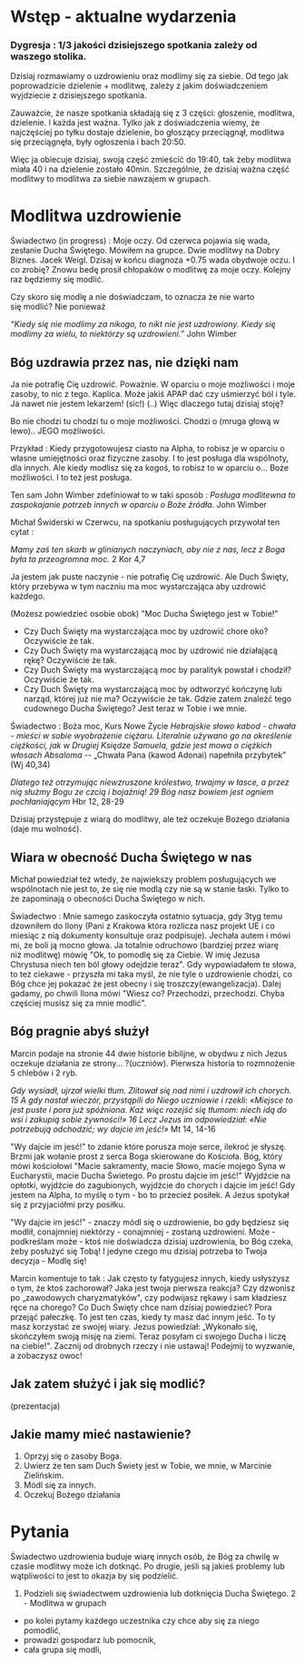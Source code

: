 # Wstęp - aktualne wydarzenia

### Dygresja : 1/3 jakości dzisiejszego spotkania zależy od waszego stolika.

Dzisiaj rozmawiamy o uzdrowieniu oraz modlimy się za siebie. Od tego jak poprowadzicie dzielenie + modlitwę,
zależy z jakim doświadczeniem wyjdziecie z dzisiejszego spotkania.

Zauważcie, że nasze spotkania składają się z 3 części: głoszenie, modlitwa, dzielenie. 
I każda jest ważna. Tylko jak z doświadczenia wiemy, że najczęściej po tyłku dostaje dzielenie, bo głoszący przeciągnął,
modlitwa się przeciągnęła, były ogłoszenia i bach 20:50.

Więc ja obiecuje dzisiaj, swoją część zmieścić do 19:40, tak żeby modlitwa miała 40 i na dzielenie zostało 40min. Szczególnie, że dzisiaj
ważna część modlitwy to modlitwa za siebie nawzajem w grupach.

# Modlitwa uzdrowienie 

Świadectwo (in progress) : Moje oczy. Od czerwca pojawia się wada, zesłanie Ducha Świętego. Mówiłem na grupce. Dwie modlitwy na 
Dobry Biznes. Jacek Weigl. Dzisaj w końcu diagnoza +0.75 wada obydwoje oczu. I co zrobię? Znowu bedę prosił chłopaków o modlitwę
za moje oczy. Kolejny raz będziemy się modlić.

Czy skoro się modlę a nie doświadczam, to oznacza że nie warto się modlić? Nie ponieważ 

_“Kiedy się nie modlimy za nikogo, to nikt nie jest uzdrowiony. Kiedy się modlimy za wielu, to niektórzy są uzdrowieni.”_ John Wimber

## Bóg uzdrawia przez nas, nie dzięki nam

Ja nie potrafię Cię uzdrowić. Poważnie. W oparciu o moje możliwości i moje zasoby, to nic z tego. Kaplica. 
Może jakiś APAP dać czy uśmierzyć ból i tyle. Ja nawet nie jestem lekarzem! (sic!) (..)
Więc dlaczego tutaj dzisiaj stoję?

Bo nie chodzi tu chodzi tu o moje możliwości. Chodzi o (mruga głową w lewo)..  JEGO możliwości.

   Przykład : Kiedy przygotowujesz ciasto na Alpha, to robisz je w oparciu o własne umiejętności oraz fizyczne zasoby. I to jest posługa dla wspólnoty, dla innych. Ale kiedy modlisz się za kogoś, to robisz to w oparciu o... Boże możliwości. I to też jest posługa.

Ten sam John Wimber zdefiniował to w taki sposób :
_Posługa modlitewna to zaspokajanie potrzeb innych w oparciu o Boże źródła._ John Wimber	

Michał Świderski w Czerwcu, na spotkaniu posługujących przywołał ten cytat :

_Mamy zaś ten skarb w glinianych naczyniach, aby nie z nas, lecz z Boga była ta przeogromna moc._ 2 Kor 4,7

Ja jestem jak puste naczynie - nie potrafię Cię uzdrowić. Ale Duch Święty, który przebywa w tym naczniu
 ma moc wystarczająca aby uzdrowić każdego. 
 
 (Możesz powiedzieć osobie obok) "Moc Ducha Świętego jest w Tobie!"

- Czy Duch Święty ma wystarczająca moc by uzdrowić chore oko? Oczywiście że tak.
- Czy Duch Święty ma wystarczającą moc by uzdrowić nie działającą rękę? Oczywiście że tak.
- Czy Duch Święty ma wystarczającą moc by paralityk powstał i chodził? Oczywiście że tak.
- Czy Duch Święty ma wystarczającą moc by odtworzyć kończynę lub narząd, której już nie ma? Oczywiście że tak.
Gdzie zatem znaleźć tego cudownego Ducha Świętego? Jest teraz w Tobie i we mnie.  

Świadectwo : Boża moc, Kurs Nowe Życie
_Hebrajskie słowo kabod - chwała - mieści w sobie wyobrażenie ciężaru. Literalnie używano go na określenie ciężkości, jak w Drugiej Księdze Samuela, gdzie jest mowa o ciężkich włosach Absaloma_ -- „Chwała Pana (kawod Adonai) napełniła przybytek” (Wj 40,34)

_Dlatego też otrzymując niewzruszone królestwo, trwajmy w łasce, a przez nią służmy Bogu ze czcią i bojaźnią! 29 Bóg nasz bowiem jest ogniem pochłaniającym_ Hbr 12, 28-29

Dzisiaj przystępuje z wiarą do modlitwy, ale też oczekuje Bożego działania (daje mu wolność).

## Wiara w obecność Ducha Świętego w nas

Michał powiedział też wtedy, że najwiekszy problem posługujących we wspólnotach nie jest to, że się nie modlą czy nie są w stanie łaski. Tylko to
że zapominają o obecności Ducha Świętego w nich. 

   Świadectwo : Mnie samego zaskoczyła ostatnio sytuacja, gdy 3tyg temu dzowniłem do Ilony (Pani z Krakowa która rozlicza nasz projekt UE i co miesiąc z nią dokumenty konsultuje oraz podpisuje). Jechała autem i mówi mi, że boli ją mocno głowa. Ja totalnie odruchowo (bardziej przez wiarę niż modlitwę) mówię "Ok, to pomodlę się za Ciebie. W imię Jezusa Chrystusa niech ten ból głowy odejdzie teraz". Gdy wypowiadałem te słowa, to też ciekawe - przyszła mi taka myśl, że nie tyle o uzdrowienie chodzi, co Bóg chce jej pokazać że jest obecny i się troszczy(ewangelizacja). Dalej gadamy, po chwili Ilona mówi "Wiesz co? Przechodzi, przechodzi. Chyba częściej musisz się za mnie modlić". 


## Bóg pragnie abyś służył

Marcin podaje na stronie 44 dwie historie biblijne, w obydwu z nich Jezus oczekuje działania ze strony... ?(uczniów).
Pierwsza historia to rozmnożenie 5 chlebów i 2 ryb. 

_Gdy wysiadł, ujrzał wielki tłum. Zlitował się nad nimi i uzdrowił ich chorych. 15 A gdy nastał wieczór, przystąpili do Niego uczniowie i rzekli: «Miejsce to jest puste i pora już spóźniona. Każ więc rozejść się tłumom: niech idą do wsi i zakupią sobie żywności!» 16 Lecz Jezus im odpowiedział: «Nie potrzebują odchodzić; wy dajcie im jeść!»_ Mt 14, 14-16

"Wy dajcie im jesć!" to zdanie które porusza moje serce, ilekroć je słyszę. Brzmi jak wołanie prost z serca Boga skierowane do Kościoła.
Bóg, który mówi kościołowi "Macie sakramenty, macie Słowo, macie mojego Syna w Eucharystii, macie Ducha Świetego. Po prostu dajcie im jeść!" Wyjdźcie na opłotki, wyjdźcie do zagubionych, wyjdźcie do chorych i dajcie im jeść!
Gdy jestem na Alpha, to myślę o tym - bo to przecież posiłek. A Jezus spotykał się z przyjaciółmi przy posiłku.

"Wy dajcie im jeść!" - znaczy módl się o uzdrowienie, bo gdy będziesz się modlił, conajmniej niektórzy - conajmniej - zostaną uzdrowieni.
Może - podkreślam może - ktoś nie doświadcza dzisiaj uzdrowienia, bo Bóg czeka, żeby posłużyć się Tobą! I jedyne czego mu dzisiaj potrzeba to 
Twoja decyzja - Modlę się!

Marcin komentuje to tak :
   Jak często ty fatygujesz innych, kiedy usłyszysz o tym, że ktoś zachorował? Jaka jest twoja pierwsza reakcja? Czy dzwonisz po „zawodowych charyzmatyków", czy podwijasz rękawy i sam kładziesz ręce na chorego? Co Duch Święty chce nam dzisiaj powiedzieć? Pora przejąć pałeczkę. To jest ten czas, kiedy ty masz dać innym jeść. To ty masz korzystać ze swojej wiary. Jezus powiedział: „Wykonało się, skończyłem swoją misję na ziemi. Teraz posyłam ci swojego Ducha i liczę na ciebie!". Zacznij od drobnych rzeczy i nie ustawaj! Podejmij to wyzwanie, a zobaczysz owoc!

## Jak zatem służyć i jak się modlić?

(prezentacja)

## Jakie mamy mieć nastawienie?

1. Oprzyj się o zasoby Boga.
2. Uwierz że ten sam Duch Świety jest w Tobie, we mnie, w Marcinie Zielińskim.
3. Módl się za innych.
4. Oczekuj Bożego działania

# Pytania 

Świadectwo uzdrowienia buduje wiarę innych osób, że Bóg za chwilę w czasie modlitwy może ich dotknąć. 
Po drugie, jeśli są jakieś problemy lub wątpliwości to jest to okazja by się podzielić.

1. Podzieli się świadectwem uzdrowienia lub dotknięcia Ducha Świętego.
2 - Modlitwa w grupach
- po kolei pytamy każdego uczestnika czy chce aby się za niego pomodlić,
- prowadzi gospodarz lub pomocnik,
- cała grupa się modli,
